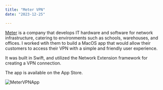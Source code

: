 ```yaml
---
title: "Meter VPN"
date: "2023-12-25"

---
```


[Meter](http://meter.com/) is a company that develops IT hardware and software for network infrastructure, catering to environments such as schools, warehouses, and offices. I worked wtih them to build a MacOS app that would allow their customers to access their VPN with a simple and friendly user experience. 

It was built in Swift, and utilized the Network Extension framework for creating a VPN connection. 

The app is available on the App Store.

![MeterVPNApp](/post_assets/meter/meter_vpn_main_screenshot.png)





